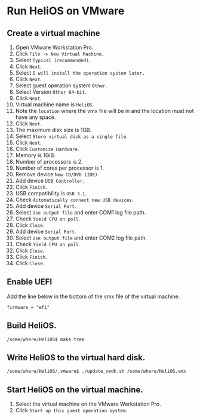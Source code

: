 # Run HeliOS on VMware

## Create a virtual machine

1. Open VMware Workstation Pro.
1. Click `File -> New Virtual Machine`.
1. Select `Typical (recommended)`.
1. Click `Next`.
1. Select `I will install the operation system later.`
1. Click `Next`.
1. Select guest operation system `Other`.
1. Select Version `Other 64-bit`.
1. Click `Next`.
1. Virtual machine name is `HeliOS`.
1. Note the `location` where the vmx file will be in and the location must not have any space.
1. Click `Next`.
1. The maximum disk size is 1GB.
1. Select `Store virtual disk as a single file`.
1. Click `Next`.
1. Click `Customize Hardware`.
1. Memory is 1GiB.
1. Number of processors is 2.
1. Number of cores per processor is 1.
1. Remove device `New CD/DVD (IDE)`
1. Add device `USB Controller`.
1. Click `Finish`.
1. USB compatibility is `USB 3.1`.
1. Check `Automatically connect new USB devices`.
1. Add device `Serial Port`.
1. Select `Use output file` and enter COM1 log file path.
1. Check `Yield CPU on poll`.
1. Click `Close`.
1. Add device `Serial Port`.
1. Select `Use output file` and enter COM2 log file path.
1. Check `Yield CPU on poll`.
1. Click `Close`.
1. Click `Finish`.
1. Click `Close`.

## Enable UEFI

Add the line below in the bottom of the vmx file of the virtual machine.

```
firmware = "efi"
```

## Build HeliOS.

```
/some/where/HeliOS$ make tree
```

## Write HeliOS to the virtual hard disk.

```
/some/where/HeliOS/.vmware$ ./update_vmdk.sh /some/where/HeliOS.vmx
```

## Start HeliOS on the virtual machine.

1. Select the virtual machine on the VMware Workstation Pro.
1. Click `Start up this guest operation system`.

